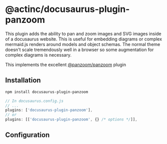 # @actinc/docusaurus-plugin-panzoom

This plugin adds the ability to pan and zoom images and SVG images inside of a docusaurus website.  This is useful for embedding diagrams or
complex mermaid.js renders around models and object schemas.  The normal theme doesn't scale tremendously well in a browser so some augmentation
for complex diagrams is necessary.

This implements the excellent [@panzoom/panzoom](https://www.npmjs.com/package/@panzoom/panzoom) plugin 

## Installation

```bash
npm install docusaurus-plugin-panzoom
```

```javascript
// In docusaurus.config.js
// ...
plugins: ['docusaurus-plugin-panzoom'],
// or
plugins: [['docusaurus-plugin-panzoom', {} /* options */]],
```

## Configuration
